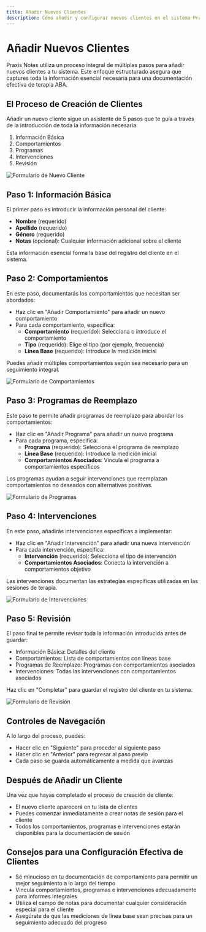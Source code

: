 ```yaml
---
title: Añadir Nuevos Clientes
description: Cómo añadir y configurar nuevos clientes en el sistema Praxis Notes
---
```


# Añadir Nuevos Clientes

Praxis Notes utiliza un proceso integral de múltiples pasos para añadir nuevos clientes a tu sistema. Este enfoque estructurado asegura que captures toda la información esencial necesaria para una documentación efectiva de terapia ABA.

## El Proceso de Creación de Clientes

Añadir un nuevo cliente sigue un asistente de 5 pasos que te guía a través de la introducción de toda la información necesaria:

1. Información Básica
2. Comportamientos
3. Programas
4. Intervenciones
5. Revisión

![Formulario de Nuevo Cliente](/images/new-client-form.png)

## Paso 1: Información Básica

El primer paso es introducir la información personal del cliente:

- **Nombre** (requerido)
- **Apellido** (requerido)
- **Género** (requerido)
- **Notas** (opcional): Cualquier información adicional sobre el cliente

Esta información esencial forma la base del registro del cliente en el sistema.

## Paso 2: Comportamientos

En este paso, documentarás los comportamientos que necesitan ser abordados:

- Haz clic en "Añadir Comportamiento" para añadir un nuevo comportamiento
- Para cada comportamiento, especifica:
    - **Comportamiento** (requerido): Selecciona o introduce el comportamiento
    - **Tipo** (requerido): Elige el tipo (por ejemplo, frecuencia)
    - **Línea Base** (requerido): Introduce la medición inicial

Puedes añadir múltiples comportamientos según sea necesario para un seguimiento integral.

![Formulario de Comportamientos](/images/behaviors-form.png)

## Paso 3: Programas de Reemplazo

Este paso te permite añadir programas de reemplazo para abordar los comportamientos:

- Haz clic en "Añadir Programa" para añadir un nuevo programa
- Para cada programa, especifica:
    - **Programa** (requerido): Selecciona el programa de reemplazo
    - **Línea Base** (requerido): Introduce la medición inicial
    - **Comportamientos Asociados**: Vincula el programa a comportamientos específicos

Los programas ayudan a seguir intervenciones que reemplazan comportamientos no deseados con alternativas positivas.

![Formulario de Programas](/images/programs-form.png)

## Paso 4: Intervenciones

En este paso, añadirás intervenciones específicas a implementar:

- Haz clic en "Añadir Intervención" para añadir una nueva intervención
- Para cada intervención, especifica:
    - **Intervención** (requerido): Selecciona el tipo de intervención
    - **Comportamientos Asociados**: Conecta la intervención a comportamientos objetivo

Las intervenciones documentan las estrategias específicas utilizadas en las sesiones de terapia.

![Formulario de Intervenciones](/images/interventions-form.png)

## Paso 5: Revisión

El paso final te permite revisar toda la información introducida antes de guardar:

- Información Básica: Detalles del cliente
- Comportamientos: Lista de comportamientos con líneas base
- Programas de Reemplazo: Programas con comportamientos asociados
- Intervenciones: Todas las intervenciones con comportamientos asociados

Haz clic en "Completar" para guardar el registro del cliente en tu sistema.

![Formulario de Revisión](/images/review-form.png)

## Controles de Navegación

A lo largo del proceso, puedes:

- Hacer clic en "Siguiente" para proceder al siguiente paso
- Hacer clic en "Anterior" para regresar al paso previo
- Cada paso se guarda automáticamente a medida que avanzas

## Después de Añadir un Cliente

Una vez que hayas completado el proceso de creación de cliente:

- El nuevo cliente aparecerá en tu lista de clientes
- Puedes comenzar inmediatamente a crear notas de sesión para el cliente
- Todos los comportamientos, programas e intervenciones estarán disponibles para la documentación de sesión

## Consejos para una Configuración Efectiva de Clientes

- Sé minucioso en tu documentación de comportamiento para permitir un mejor seguimiento a lo largo del tiempo
- Vincula comportamientos, programas e intervenciones adecuadamente para informes integrales
- Utiliza el campo de notas para documentar cualquier consideración especial para el cliente
- Asegúrate de que las mediciones de línea base sean precisas para un seguimiento adecuado del progreso
